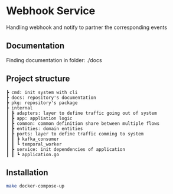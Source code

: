 # Webhook Service
Handling webhook and notify to partner the corresponding events

## Documentation
Finding documentation in folder: ./docs

## Project structure
```
┣ cmd: init system with cli
┣ docs: repository's documentation
┣ pkg: repository's package
┣ internal
┃ ┣ adapters: layer to define traffic going out of system
┃ ┣ app: appliation logic
┃ ┣ common: common definition share between multiple flows
┃ ┣ entities: domain entities
┃ ┣ ports: layer to define traffic comming to system
┃ ┃ ┣ kafka_consumer
┃ ┃ ┗ temporal_worker
┃ ┣ service: init dependencies of application
┃ ┃ ┗ application.go
```

## Installation
```bash
make docker-compose-up
```
 
